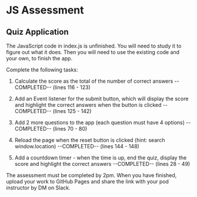 # JS Assessment

## Quiz Application

The JavaScript code in index.js is unfinished. You will need to study it to figure out what it does. Then you will need to use the existing code and your own, to finish the app.

Complete the following tasks:

1. Calculate the score as the total of the number of correct answers  --COMPLETED--  (lines 116 - 123)

2. Add an Event listener for the submit button, which will display the score and highlight the correct answers when the button is clicked  --COMPLETED--  (lines 125 - 142)

3. Add 2 more questions to the app (each question must have 4 options)  --COMPLETED--  (lines 70 - 80)

4. Reload the page when the reset button is clicked (hint: search window.location)  --COMPLETED--  (lines 144 - 148)

5. Add a countdown timer - when the time is up, end the quiz, display the score and highlight the correct answers --COMPLETED-- (lines 28 - 49)

The assessment must be completed by 2pm. When you have finished, upload your work to GitHub Pages and share the link with your
pod instructor by DM on Slack.

